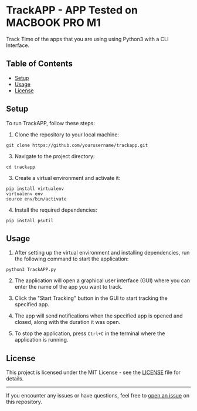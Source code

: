 # TrackAPP - APP Tested on MACBOOK PRO M1
Track Time of the apps that you are using using Python3 with a CLI Interface.

## Table of Contents

- [Setup](#setup)
- [Usage](#usage)
- [License](#license)

## Setup

To run TrackAPP, follow these steps:

1. Clone the repository to your local machine:
```
git clone https://github.com/yourusername/trackapp.git
```


3. Navigate to the project directory:

```
cd trackapp
```


3. Create a virtual environment and activate it:

```
pip install virtualenv
virtualenv env
source env/bin/activate
```


4. Install the required dependencies:

```
pip install psutil 
```


## Usage

1. After setting up the virtual environment and installing dependencies, run the following command to start the application:

```
python3 TrackAPP.py
```


2. The application will open a graphical user interface (GUI) where you can enter the name of the app you want to track.

3. Click the "Start Tracking" button in the GUI to start tracking the specified app.

4. The app will send notifications when the specified app is opened and closed, along with the duration it was open.

5. To stop the application, press `Ctrl+C` in the terminal where the application is running.

## License

This project is licensed under the MIT License - see the [LICENSE](LICENSE) file for details.

---
If you encounter any issues or have questions, feel free to [open an issue](https://github.com/ajdev05/TrackAPP/issues) on this repository.
